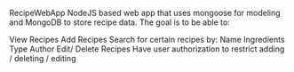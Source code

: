RecipeWebApp
NodeJS based web app that uses mongoose for modeling and MongoDB to store recipe data. The goal is to be able to:

View Recipes
Add Recipes
Search for certain recipes by:
Name
Ingredients
Type
Author
Edit/ Delete Recipes
Have user authorization to restrict adding / deleting / editing